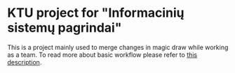 # KTU project for "Informacinių sistemų pagrindai"
This is a project mainly used to merge changes in magic draw while working as a team. To read more about basic workflow please refer to [this description](BasicWorkflow.md).
